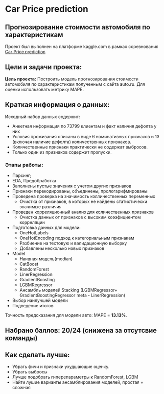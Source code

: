 # Car Price prediction
## Прогнозирование стоимости автомобиля по характеристикам


Проект был выполнен на платформе kaggle.com в рамках соревнования [Car Price prediction](https://www.kaggle.com/c/sf-dst-car-price-prediction)

## Цeли и задачи проекта:
**Цель проекта:** 
Построить модель прогнозирования стоимости автомобиля по характеристикам полученным с сайта auto.ru. 
Для оценки использовать метрику MAPE.

## Краткая информация о данных:
Исходный набор данных содержит:

- Анкетная информация по 73799 клиентам  и факт наличия дефолта у них
- Условия проживания описаны в виде 6 номинативных признаков и 13 (включая наличие дефолта) количественных признаков.
- Количественные признаки практически не содержат выбросов.
- Только один из признаков содержит пропуски.

### Этапы работы:
- Парсинг;
- EDA, Предобработка
- Заполнены пустые значения с учетом других признаков 
- Признаки перекодированы, объединены, прологарифмированы
- Проведена проверка на значимость колличественных переменныx
	- Очистка от признаков, в которых не найдены статистически значимые различия 
- Проведен корреляционный анализ для количественных признаков
	- Очистка данных от признаков с высоким коээфициентом корреляции  
- Подготовка данных для модели:
    - OneHotLabels
    - OneHotEncoding подход к категориальным признакам
    - Разбиение на тестовую и валидационную выборку
	- Добавлены несколько новых признаков
- Model
  - Наивная модель(median)
  - CatBoost
  - RandomForest
  - LinerRegression
  - GradientBoosting
  - LGBMRegressor
  - Ансамбль моделей Stacking (LGBMRegressor+ GradientBoostingRegressor meta - LinerRegression)
- Выбор наилучшей модели
- Подведение итогов

Точность предсказания для модели авто: MAPE = **13.13%**.

## Набрано баллов: 20/24 (снижена за отсутсвие команды)

## Как сделать лучше:
- Убрать фичи и признаки ухудшающие оценку.
- Убрать выбросы
- Лучше подобрать гиперепараметры к RandomForest, LGBM  
- Найти лушие варианты ансамблирования моделей, простая + сложная




